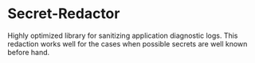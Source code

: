 # Secret-Redactor
Highly optimized library for sanitizing application diagnostic logs.
This redaction works well for the cases when possible secrets are well known before hand. 
